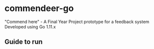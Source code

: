 # commendeer-go

"Commend here" - A Final Year Project prototype for a feedback system 
Developed using Go 1.11.x

## Guide to run

